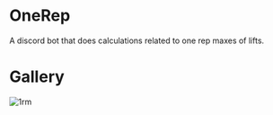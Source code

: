 # OneRep
A discord bot that does calculations related to one rep maxes of lifts.

# Gallery
![1rm](https://cdn.discordapp.com/attachments/746519006961336370/930604994800017469/e33bc73bb4d56ad2089bf471e64043dc.png)